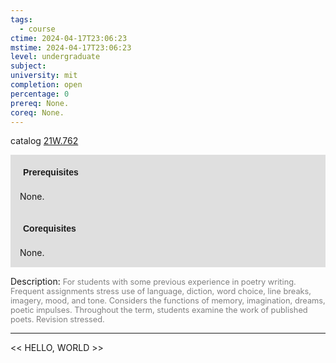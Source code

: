 ```yaml
---
tags:
  - course
ctime: 2024-04-17T23:06:23
mstime: 2024-04-17T23:06:23
level: undergraduate
subject: 
university: mit
completion: open
percentage: 0
prereq: None.
coreq: None.
---
```


catalog [21W.762](http://student.mit.edu/catalog/m21Wb.html#21W.762)

<span style="display: block; padding: 15px; background-color: rgb(100, 100, 100, 0.2);"><font id="m_prereq2686_0" style="display: block; font-family: Arial, sans-serif; font-weight: bold; padding: 5px">Prerequisites</font><br><span id="prereq2686_0">None.</span></span>
<span style="display: block; padding: 15px; background-color: rgb(100, 100, 100, 0.2);"><font id="m_coreq2686_0" style="display: block; font-family: Arial, sans-serif; font-weight: bold; padding: 5px">Corequisites</font><br><span id="coreq2686_0">None.</span></span>

<font style="">Description:</font>
<font style="color: grey; font-size: 0.8rem;">For students with some previous experience in poetry writing. Frequent assignments stress use of language, diction, word choice, line breaks, imagery, mood, and tone. Considers the functions of memory, imagination, dreams, poetic impulses. Throughout the term, students examine the work of published poets. Revision stressed.</font>



---

<< HELLO, WORLD >>
